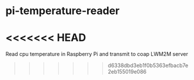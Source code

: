 # pi-temperature-reader
<<<<<<< HEAD
=======
Read cpu temperature in Raspberry Pi and transmit to coap LWM2M server
>>>>>>> d6338dbd3eb1f0b5363efbacb7e2eb155019e086
